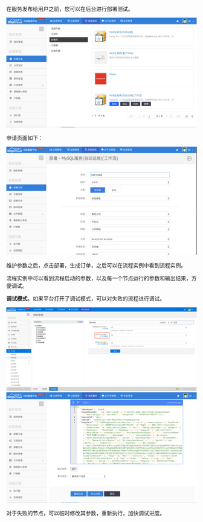 在服务发布给用户之前，您可以在后台进行部署测试。

![img](../image/app-deploy.png)

申请页面如下：

![img](..\image\app-param.png)

维护参数之后，点击部署，生成订单，之后可以在流程实例中看到流程实例。

流程实例中可以看到流程启动的参数，以及每一个节点运行的参数和输出结果，方便调试。

**调试模式**，如果平台打开了调试模式，可以对失败的流程进行调试。

![img](..\image\param-debug.png)
![img](..\image\debug.png)

对于失败的节点，可以临时修改其参数，重新执行，加快调试进度。